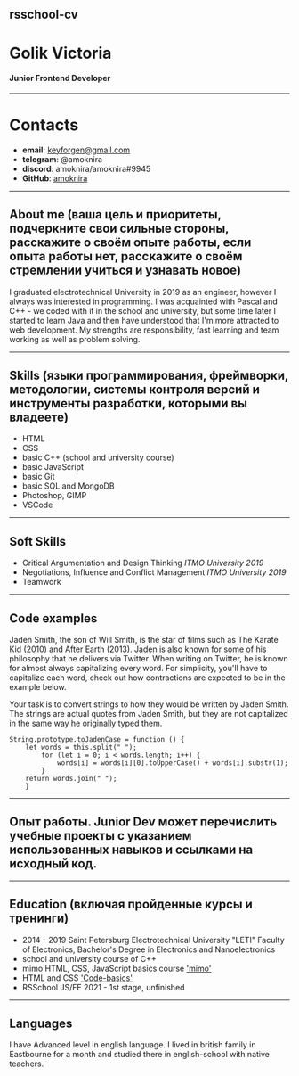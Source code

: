 ## rsschool-cv ##
# Golik Victoria  
#### Junior Frontend Developer
***
# Contacts  
* **email**: keyforgen@gmail.com  
* **telegram**: @amoknira  
* **discord**: amoknira/amoknira#9945
* **GitHub**: [amoknira](https://github.com/amoknira)
***
## About me (ваша цель и приоритеты, подчеркните свои сильные стороны, расскажите о своём опыте работы, если опыта работы нет, расскажите о своём стремлении учиться и узнавать новое)  
I graduated electrotechnical University in 2019 as an engineer, however I always was interested in programming. I was acquainted with Pascal and C++ - we coded with it in the school and university, but some time later I started to learn Java and then have understood that I'm more attracted to web development.
My strengths are responsibility, fast learning and team working as well as problem solving.
***
## Skills  (языки программирования, фреймворки, методологии, системы контроля версий и инструменты разработки, которыми вы владеете)  
* HTML  
* CSS  
* basic C++ (school and university course)  
* basic JavaScript  
* basic Git  
* basic SQL and MongoDB  
* Photoshop, GIMP  
* VSCode  
***
## Soft Skills  
* Critical Argumentation and Design Thinking *ITMO University 2019*  
* Negotiations, Influence and Conflict Management *ITMO University 2019*  
* Teamwork  
***
## Code examples  
Jaden Smith, the son of Will Smith, is the star of films such as The Karate Kid (2010) and After Earth (2013). Jaden is also known for some of his philosophy that he delivers via Twitter. When writing on Twitter, he is known for almost always capitalizing every word. For simplicity, you'll have to capitalize each word, check out how contractions are expected to be in the example below.

Your task is to convert strings to how they would be written by Jaden Smith. The strings are actual quotes from Jaden Smith, but they are not capitalized in the same way he originally typed them.

```
String.prototype.toJadenCase = function () {
    let words = this.split(" ");
        for (let i = 0; i < words.length; i++) {
            words[i] = words[i][0].toUpperCase() + words[i].substr(1);
        }
    return words.join(" ");
    }
```
***
## Опыт работы. Junior Dev может перечислить учебные проекты с указанием использованных навыков и ссылками на исходный код.  
***
## Education  (включая пройденные курсы и тренинги)  
* 2014 - 2019 Saint Petersburg Electrotechnical University "LETI" Faculty of Electronics, Bachelor's Degree in Electronics and Nanoelectronics  
* school and university course of C++
* mimo  HTML, CSS, JavaScript basics course ['mimo'](https://getmimo.com)
* HTML and CSS ['Code-basics'](https://ru.code-basics.com)
* RSSchool JS/FE 2021 - 1st stage, unfinished
***
## Languages   
I have Advanced level in english language. I lived in british family in Eastbourne for a month and studied there in english-school with native teachers.
